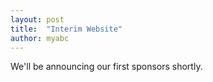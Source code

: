 ```yaml
---
layout: post
title:  "Interim Website"
author: myabc
---
```


We'll be announcing our first sponsors shortly.
